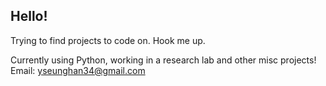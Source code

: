 Hello!
---

Trying to find projects to code on. Hook me up.

Currently using Python, working in a research lab and other misc projects!
Email: yseunghan34@gmail.com
